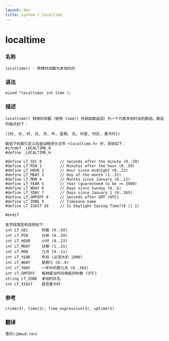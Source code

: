 ```yaml
---
layout: doc
title: system / localtime
---
```

# localtime

### 名称

    localtime() - 转换时间戳为本地时间

### 语法

    mixed *localtime( int time );

### 描述

    localtime() 转换时间戳（使用 time() 外部函数返回）为一个代表本地时间的数组。数组的格式如下：

    ({秒, 分, 时, 日, 月, 年, 星期, 天, 时差, 时区, 夏令时})

    数组下标索引定义在驱动程序头文件 <localtime.h> 中，具体如下：
    #ifndef _LOCALTIME_H
    #define _LOCALTIME_H

    #define LT_SEC 0        // Seconds after the minute (0..59)
    #define LT_MIN 1        // Minutes after the hour (0..59)
    #define LT_HOUR 2       // Hour since midnight (0..23)
    #define LT_MDAY 3       // Day of the month (1..31)
    #define LT_MON 4        // Months since January (0..11)
    #define LT_YEAR 5       // Year (guarenteed to be >= 1900)
    #define LT_WDAY 6       // Days since Sunday (0..6)
    #define LT_YDAY 7       // Days since January 1 (0..365)
    #define LT_GMTOFF 8     // Seconds after GMT (UTC)
    #define LT_ZONE 9       // Timezone name
    #define LT_ISDST 10     // Is Daylight Saving Time?(0 || 1)

    #endif

    各字段类型和说明如下：
    int LT_SEC      秒数 (0..59)
    int LT_MIN      分钟 (0..59)
    int LT_HOUR     小时 (0..23)
    int LT_MDAY     日期 (1..31)
    int LT_MON      几月 (0..11)
    int LT_YEAR     年份 (必須大於 1900)
    int LT_WDAY     星期几 (0..6)
    int LT_YDAY     一年中的第几天 (0..365)
    int LT_GMTOFF   格林威治时间相差的秒数 (UTC)
    string LT_ZONE  本地时区名
    int LT_ISDST    是否夏令时

### 参考

    ctime(3), time(3), time_expression(3), uptime(3)

### 翻译

    雪风(i@mud.ren)
